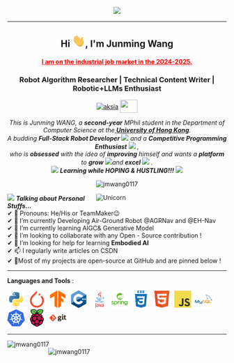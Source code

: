 <p align="center">
  <img src="https://github.com/thompsonemerson/thompsonemerson/raw/master/cover-thompson.png" height="200"/>
</p>
<hr>
<h2 align="center">Hi <img src="https://raw.githubusercontent.com/ABSphreak/ABSphreak/master/gifs/Hi.gif" width="30px">, I'm Junming Wang</h2>
<h4 align="center" style="color:red; text-decoration: underline;">I am on the industrial job market in the 2024-2025.</h4>
<h3 align="center">Robot Algorithm Researcher | Technical Content Writer | Robotic+LLMs Enthusiast</h3>



<p align="center">
<a href="https://www.linkedin.com/in/junming-wang-3b0973207/" target="blank"><img align="center" src="https://cdn.jsdelivr.net/npm/simple-icons@3.0.1/icons/linkedin.svg" alt="aksia" height="30" width="40" /></a>
 <a href = "jmwang@cs.hku.hk"><img align="center" src="https://simpleicons.org/icons/gmail.svg" height="30" width="40" /></a>
</p>
</p>


<p align="center">
  <em>
    This is Junming WANG, a <b>second-year</b> MPhil student in the Department of Computer Science at the<a href="https://www.hku.hk/"> <b>University of Hong Kong</b></a>. <br>
    A budding <b>Full-Stack Robot Developer</b> <img src="https://github.com/TheDudeThatCode/TheDudeThatCode/blob/master/Assets/Developer.gif" width="30px"> and a <b>Competitive Programming Enthusiast</b>&nbsp;<img src="https://github.com/TheDudeThatCode/TheDudeThatCode/blob/master/Assets/Designer.gif" width="36px">&nbsp,<br>who is <b>obsessed</b>
    with the idea of <b>improving</b> himself and wants a <b>platform</b> to 
    <b>grow</b> <img src="https://github.com/TheDudeThatCode/TheDudeThatCode/blob/master/Assets/Rocket.gif" width="18px">and 
    <b>excel</b> <img src="https://github.com/TheDudeThatCode/TheDudeThatCode/blob/master/Assets/Medal.gif" width="20px">&nbsp.
  </em> 
  <br>
  <img src="https://media.giphy.com/media/VgCDAzcKvsR6OM0uWg/giphy.gif" width="50" /> <b><i>Learning while HOPING & HUSTLING!!!</i></b> <img src="https://media.giphy.com/media/7j2hfyeVcDtf2/giphy.gif" width="50" />
  <p align="center"> <img src="https://komarev.com/ghpvc/?username=jmwang0117&label=Profile%20views&color=0e75b6&style=flat" alt="jmwang0117" /> </p>
</p>


<img align="right" width=300px alt="Unicorn" src="https://media.giphy.com/media/dWesBcTLavkZuG35MI/giphy.gif" />


<img src="https://media.giphy.com/media/ObNTw8Uzwy6KQ/giphy.gif" width="30px">&nbsp;***Talking about Personal Stuffs...***<br>
✔ 🔭 Pronouns: He/His or TeamMaker😉<br>
✔ 🌱 I’m currently Developing Air-Ground Robot @AGRNav and @EH-Nav<br>
✔ 👯 I’m currently learning AIGC& Generative Model<br>
✔ 🤔 I’m looking to collaborate with any Open - Source contribution !<br>
✔ 💬 I’m looking for help for learning **Embodied AI**<br>
✔ 📫 I regularly write articles on CSDN<br>
✔ 🔭Most of my projects are open-source at GitHub and are pinned below !<br>

-----

**Languages and Tools** :
<div>

  <img src="https://github.com/devicons/devicon/blob/master/icons/python/python-original.svg" title="Python" alt="Python" width="40" height="40"/>&nbsp;
  <img src="https://github.com/devicons/devicon/blob/master/icons/pytorch/pytorch-original.svg" title="Pytorch" alt="Pytorch" width="40" height="40"/>&nbsp;
  <img src="https://github.com/devicons/devicon/blob/master/icons/tensorflow/tensorflow-original.svg" title="Tensorflow" alt="Tensorflow" width="40" height="40"/>&nbsp;
  <img src="https://github.com/devicons/devicon/blob/master/icons/cplusplus/cplusplus-original.svg" title="Cplusplus" alt="Cplusplus" width="40" height="40"/>&nbsp;
  <img src="https://github.com/devicons/devicon/blob/master/icons/java/java-original-wordmark.svg" title="Java" alt="Java" width="40" height="40"/>&nbsp;
  <img src="https://github.com/devicons/devicon/blob/master/icons/spring/spring-original-wordmark.svg" title="Spring" alt="Spring" width="40" height="40"/>&nbsp;
  <img src="https://github.com/devicons/devicon/blob/master/icons/css3/css3-plain-wordmark.svg"  title="CSS3" alt="CSS" width="40" height="40"/>&nbsp;
  <img src="https://github.com/devicons/devicon/blob/master/icons/html5/html5-original.svg" title="HTML5" alt="HTML" width="40" height="40"/>&nbsp;
  <img src="https://github.com/devicons/devicon/blob/master/icons/javascript/javascript-original.svg" title="JavaScript" alt="JavaScript" width="40" height="40"/>&nbsp;
  <img src="https://github.com/devicons/devicon/blob/master/icons/mysql/mysql-original-wordmark.svg" title="MySQL"  alt="MySQL" width="40" height="40"/>&nbsp;
  <img src="https://github.com/devicons/devicon/blob/master/icons/kubernetes/kubernetes-plain.svg" title="Kubernetes"  alt="Kubernetes" width="40" height="40"/>&nbsp;
  <img src="https://github.com/devicons/devicon/blob/master/icons/raspberrypi/raspberrypi-original.svg" title="Raspberrypi" alt="Raspberrypi" width="40" height="40"/>&nbsp;
  <img src="https://github.com/devicons/devicon/blob/master/icons/git/git-original-wordmark.svg" title="Git" alt="Git" width="40" height="40"/>
</div>



-----
<p><img align="left" src="https://github-readme-stats.vercel.app/api/top-langs?username=jmwang0117&show_icons=true&locale=en&layout=compact" alt="jmwang0117" /></p>

<p><img align="right" src="https://github-readme-stats.vercel.app/api?username=jmwang0117&count_private=true&show_icons=true" alt="jmwang0117" width="410" /></p>

